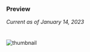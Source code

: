 ### Preview
*Current as of January 14, 2023*
#

![thumbnail](https://i.ibb.co/c1qF8n8/screenshot.png)
